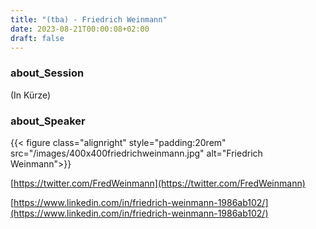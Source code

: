 ```yaml
---
title: "(tba) - Friedrich Weinmann"
date: 2023-08-21T00:00:08+02:00
draft: false
---
```


### about_Session

(In Kürze)

### about_Speaker

{{< figure class="alignright" style="padding:20rem" src="/images/400x400friedrichweinmann.jpg" alt="Friedrich Weinmann">}}

[https://twitter.com/FredWeinmann](https://twitter.com/FredWeinmann)

[https://www.linkedin.com/in/friedrich-weinmann-1986ab102/](https://www.linkedin.com/in/friedrich-weinmann-1986ab102/)

